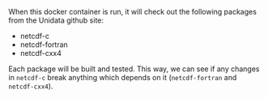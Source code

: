 When this docker container is run, it will check out the following packages from the Unidata github site:

* netcdf-c
* netcdf-fortran
* netcdf-cxx4

Each package will be built and tested.  This way, we can see if any changes in `netcdf-c` break anything which depends on it (`netcdf-fortran` and `netcdf-cxx4`).


